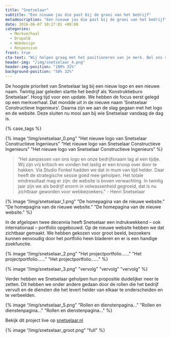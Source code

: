 ```yaml
---
title: "Snetselaar"
subtitle: "Een nieuwe jas die past bij de groei van het bedrijf"
metadescription: "Een nieuwe jas die past bij de groei van het bedrijf"
date: 2016-06-07 10:27:01 +00:00
categories:
  - Merkverhaal
  - Drupal8
  - Webdesign
  - Responsive
front: true
cta-text: "Wij helpen graag met het positioneren van je merk. Bel ons voor meer informatie."
header-img: "/img/snetselaar_4.png"
header-img-position: "100% 32%"
background-position: "50% 32%"
---
```


De hoogste prioriteit van Snetselaar lag bij een nieuw logo en een nieuwe naam. Twintig jaar geleden startte het bedrijf als ‘Konstruktieburo Snetselaar’. Hoog tijd voor een update. We hebben de focus eerst gelegd op een merkverhaal. Dat mondde uit in de nieuwe naam ‘Snetselaar Constructieve Ingenieurs’. Daarna zijn we aan de slag gegaan met het logo en de website. Deze sluiten nu mooi aan bij wie Snetselaar vandaag de dag is.

{% case_tags %}

{% image “/img/snetselaar_0.png" "Het nieuwe logo van Snetselaar Constructieve Ingenieurs" "Het nieuwe logo van Snetselaar Constructieve Ingenieurs" "Het nieuwe logo van Snetselaar Constructieve Ingenieurs" %}

> “Het aanpassen van ons logo en onze bedrijfsnaam lag al een tijdje. Wij zijn vrij kritisch en vonden het lastig er een knoop over door te hakken. Via Studio Fonkel hadden we dat in mum van tijd helder. Daar heeft de strategische sessie goed mee geholpen. Het totale eindresultaat mag er zijn: de website is boven verwachting. In twintig jaar zijn we als bedrijf enorm in volwassenheid gegroeid, dat is nu zichtbaar geworden voor webbezoekers.”  - Henri Snetselaar

{% image “/img/snetselaar_1.png" "De homepagina van de nieuwe website." "De homepagina van de nieuwe website." "De homepagina van de nieuwe website." %}

In de afgelopen twee decennia heeft Snetselaar een indrukwekkend – ook internationaal – portfolio opgebouwd. Op de nieuwe website hebben we dat zichtbaar gemaakt. We hebben gekozen voor groot beeld, bezoekers kunnen eenvoudig door het portfolio heen bladeren en er is een handige zoekfunctie.  

{% image “/img/snetselaar_2.png" "Het projectportfolio......" "Het projectportfolio......" "Het projectportfolio......" %}

{% image “/img/snetselaar_3.png" "vervolg" "vervolg" "vervolg" %}

Verder hebben we Snetselaar geholpen hun propositie duidelijker neer te zetten. Dit hebben we onder andere gedaan door de rollen die het bedrijf vervult en de diensten die het levert helder van elkaar te onderscheiden en te verbeelden.

{% image “/img/snetselaar_5.png" "Rollen en dienstenpagina..." "Rollen en dienstenpagina..." "Rollen en dienstenpagina..." %}

Bekijk dit project live op <a href="http://snetselaar.nl/" target="_blank">snetselaar.nl</a>

{% image “/img/snetselaar_groot.png" "full" %}

